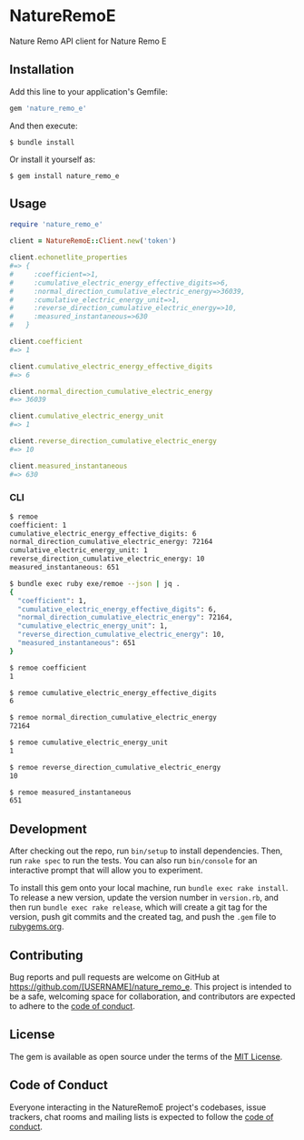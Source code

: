 # NatureRemoE

Nature Remo API client for Nature Remo E

## Installation

Add this line to your application's Gemfile:

```ruby
gem 'nature_remo_e'
```

And then execute:

    $ bundle install

Or install it yourself as:

    $ gem install nature_remo_e

## Usage

```ruby
require 'nature_remo_e'

client = NatureRemoE::Client.new('token')

client.echonetlite_properties
#=> {
#     :coefficient=>1,
#     :cumulative_electric_energy_effective_digits=>6,
#     :normal_direction_cumulative_electric_energy=>36039,
#     :cumulative_electric_energy_unit=>1,
#     :reverse_direction_cumulative_electric_energy=>10,
#     :measured_instantaneous=>630
#   }

client.coefficient
#=> 1

client.cumulative_electric_energy_effective_digits
#=> 6

client.normal_direction_cumulative_electric_energy
#=> 36039

client.cumulative_electric_energy_unit
#=> 1

client.reverse_direction_cumulative_electric_energy
#=> 10

client.measured_instantaneous
#=> 630
```

### CLI
```bash
$ remoe
coefficient: 1
cumulative_electric_energy_effective_digits: 6
normal_direction_cumulative_electric_energy: 72164
cumulative_electric_energy_unit: 1
reverse_direction_cumulative_electric_energy: 10
measured_instantaneous: 651

$ bundle exec ruby exe/remoe --json | jq .
{
  "coefficient": 1,
  "cumulative_electric_energy_effective_digits": 6,
  "normal_direction_cumulative_electric_energy": 72164,
  "cumulative_electric_energy_unit": 1,
  "reverse_direction_cumulative_electric_energy": 10,
  "measured_instantaneous": 651
}

$ remoe coefficient
1

$ remoe cumulative_electric_energy_effective_digits
6

$ remoe normal_direction_cumulative_electric_energy
72164

$ remoe cumulative_electric_energy_unit
1

$ remoe reverse_direction_cumulative_electric_energy
10

$ remoe measured_instantaneous
651
```

## Development

After checking out the repo, run `bin/setup` to install dependencies. Then, run `rake spec` to run the tests. You can also run `bin/console` for an interactive prompt that will allow you to experiment.

To install this gem onto your local machine, run `bundle exec rake install`. To release a new version, update the version number in `version.rb`, and then run `bundle exec rake release`, which will create a git tag for the version, push git commits and the created tag, and push the `.gem` file to [rubygems.org](https://rubygems.org).

## Contributing

Bug reports and pull requests are welcome on GitHub at https://github.com/[USERNAME]/nature_remo_e. This project is intended to be a safe, welcoming space for collaboration, and contributors are expected to adhere to the [code of conduct](https://github.com/[USERNAME]/nature_remo_e/blob/master/CODE_OF_CONDUCT.md).

## License

The gem is available as open source under the terms of the [MIT License](https://opensource.org/licenses/MIT).

## Code of Conduct

Everyone interacting in the NatureRemoE project's codebases, issue trackers, chat rooms and mailing lists is expected to follow the [code of conduct](https://github.com/[USERNAME]/nature_remo_e/blob/master/CODE_OF_CONDUCT.md).
